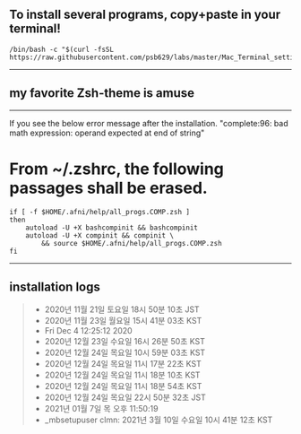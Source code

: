 To install several programs, copy+paste in your terminal!
-----------------------------
	/bin/bash -c "$(curl -fsSL https://raw.githubusercontent.com/psb629/labs/master/Mac_Terminal_setting/install.sh)"
- - -
my favorite Zsh-theme is amuse
-----------------------------
- - -
If you see the below error message after the installation.
	"complete:96: bad math expression: operand expected at end of string"
# From ~/.zshrc, the following passages shall be erased.
	if [ -f $HOME/.afni/help/all_progs.COMP.zsh ]
	then
 		autoload -U +X bashcompinit && bashcompinit
		autoload -U +X compinit && compinit \
			&& source $HOME/.afni/help/all_progs.COMP.zsh
	fi
- - -
installation logs
-----------------------------
> * 2020년 11월 21일 토요일 18시 50분 10초 JST
> * 2020년 11월 23일 월요일 15시 41분 03초 KST
> * Fri Dec 4 12:25:12 2020
> * 2020년 12월 23일 수요일 16시 26분 50초 KST
> * 2020년 12월 24일 목요일 10시 59분 03초 KST
> * 2020년 12월 24일 목요일 11시 17분 22초 KST
> * 2020년 12월 24일 목요일 11시 18분 10초 KST
> * 2020년 12월 24일 목요일 11시 18분 54초 KST
> * 2020년 12월 24일 목요일 22시 50분 32초 JST
> * 2021년 01월 7일 목 오후 11:50:19
> * _mbsetupuser clmn: 2021년 3월 10일 수요일 10시 41분 12초 KST
